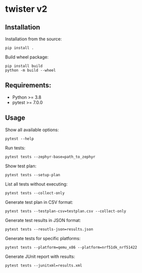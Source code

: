 # twister v2

## Installation

Installation from the source:
```
pip install .
```

Build wheel package:
```
pip install build
python -m build --wheel
```

## Requirements:

- Python >= 3.8
- pytest >= 7.0.0

## Usage

Show all available options:
```
pytest --help
```

Run tests:
```
pytest tests --zephyr-base=path_to_zephyr
```

Show test plan:
```
pytest tests --setup-plan
```

List all tests without executing:
```
pytest tests --collect-only
```

Generate test plan in CSV format:
```
pytest tests --testplan-csv=testplan.csv --collect-only
```

Generate test results in JSON format:
```
pytest tests --resutls-json=results.json
```

Generate tests for specific platforms:
```
pytest tests --platform=qemu_x86 --platform=nrf51dk_nrf51422
```

Generate JUnit report with results:
```
pytest tests --junitxml=results.xml
```
